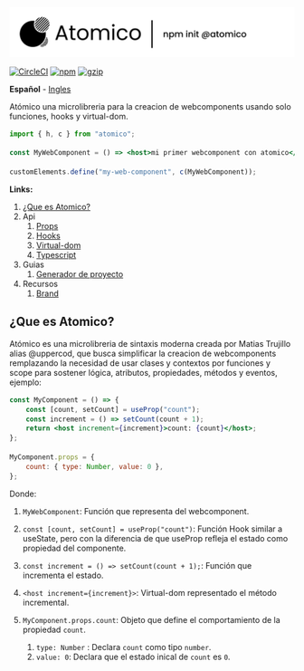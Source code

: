 ![Atomico](../brand/logo-header.svg)

[![CircleCI](https://circleci.com/gh/atomicojs/atomico.svg?style=svg)](https://circleci.com/gh/atomicojs/atomico)
[![npm](https://badgen.net/npm/v/atomico)](http://npmjs.com/atomico)
[![gzip](https://badgen.net/bundlephobia/minzip/atomico)](https://bundlephobia.com/result?p=atomico)

**Español** - [Ingles](../../README.md)

Atómico una microlibreria para la creacion de webcomponents usando solo funciones, hooks y virtual-dom.

```jsx
import { h, c } from "atomico";

const MyWebComponent = () => <host>mi primer webcomponent con atomico</host>;

customElements.define("my-web-component", c(MyWebComponent));
```

**Links:**

1. [¿Que es Atomico?](#que-es-atomico)
2. Api
    1. [Props](./props.md)
    2. [Hooks](./hooks.md)
    3. [Virtual-dom](./hooks.md)
    4. [Typescript](./typescript.md)
3. Guias
    1. [Generador de proyecto](./scaffolding.md)
4. Recursos
    1. [Brand](../brand/README.md)

## ¿Que es Atomico?

Atómico es una microlibreria de sintaxis moderna creada por Matias Trujillo alias @uppercod, que busca simplificar la creacion de webcomponents remplazando la necesidad de usar clases y contextos por funciones y scope para sostener lógica, atributos, propiedades, métodos y eventos, ejemplo:

```jsx
const MyComponent = () => {
    const [count, setCount] = useProp("count");
    const increment = () => setCount(count + 1);
    return <host increment={increment}>count: {count}</host>;
};

MyComponent.props = {
    count: { type: Number, value: 0 },
};
```

Donde:

1. `MyWebComponent`: Función que representa del webcomponent.

2. `const [count, setCount] = useProp("count")`: Función Hook similar a useState, pero con la diferencia de que useProp refleja el estado como propiedad del componente.

3. `const increment = () => setCount(count + 1);`: Función que incrementa el estado.

4. `<host increment={increment}>`: Virtual-dom representado el método incremental.

5. `MyComponent.props.count`: Objeto que define el comportamiento de la propiedad `count`.

    1. `type: Number` : Declara `count` como tipo `number`.
    2. `value: 0`: Declara que el estado inical de `count` es `0`.
